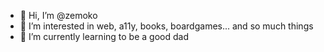 - 👋 Hi, I’m @zemoko
- 👀 I’m interested in web, a11y, books, boardgames... and so much things
- 🌱 I’m currently learning to be a good dad

<!---
zemoko/zemoko is a ✨ special ✨ repository because its `README.md` (this file) appears on your GitHub profile.
You can click the Preview link to take a look at your changes.
--->
